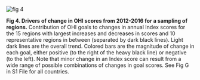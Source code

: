 ![fig 4](../figs/fig4.tiff)

**Fig 4. Drivers of change in OHI scores from 2012-2016 for a sampling of regions.**
Contribution of OHI goals to changes in annual Index scores for the 15 regions with largest increases and decreases in scores and 10 representative regions in between (separated by dark black lines). Light dark lines are the overall trend. Colored bars are the magnitude of change in each goal, either positive (to the right of the heavy black line) or negative (to the left). Note that minor change in an Index score can result from a wide range of possible combinations of changes in goal scores. See Fig G in S1 File for all countries. 
